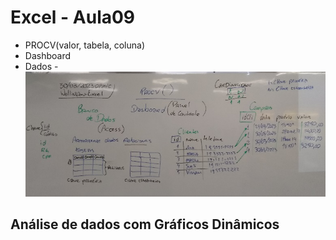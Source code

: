 # Excel - Aula09
- PROCV(valor, tabela, coluna)
- Dashboard
- Dados
-![lousa](lousa.jpg)
## Análise de dados com Gráficos Dinâmicos